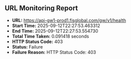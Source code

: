 ## URL Monitoring Report

- **URL:** https://api-gw1-prod1.fisglobal.com/gw/v1/health
- **Start Time:** 2025-09-12T22:27:53.463312
- **End Time:** 2025-09-12T22:27:53.554730
- **Total Time Taken:** 0.091418 seconds
- **HTTP Status Code:** 403
- **Status:** Failure
- **Failure Reason:** HTTP Status Code: 403
